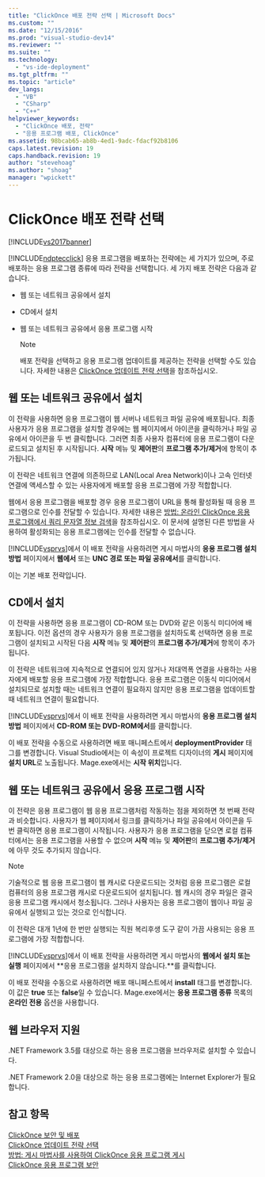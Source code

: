 ```yaml
---
title: "ClickOnce 배포 전략 선택 | Microsoft Docs"
ms.custom: ""
ms.date: "12/15/2016"
ms.prod: "visual-studio-dev14"
ms.reviewer: ""
ms.suite: ""
ms.technology: 
  - "vs-ide-deployment"
ms.tgt_pltfrm: ""
ms.topic: "article"
dev_langs: 
  - "VB"
  - "CSharp"
  - "C++"
helpviewer_keywords: 
  - "ClickOnce 배포, 전략"
  - "응용 프로그램 배포, ClickOnce"
ms.assetid: 98bcab65-ab8b-4ed1-9adc-fdacf92b8106
caps.latest.revision: 19
caps.handback.revision: 19
author: "stevehoag"
ms.author: "shoag"
manager: "wpickett"
---
```

# ClickOnce 배포 전략 선택
[!INCLUDE[vs2017banner](../code-quality/includes/vs2017banner.md)]

[!INCLUDE[ndptecclick](../deployment/includes/ndptecclick_md.md)] 응용 프로그램을 배포하는 전략에는 세 가지가 있으며, 주로 배포하는 응용 프로그램 종류에 따라 전략을 선택합니다.  세 가지 배포 전략은 다음과 같습니다.  
  
-   웹 또는 네트워크 공유에서 설치  
  
-   CD에서 설치  
  
-   웹 또는 네트워크 공유에서 응용 프로그램 시작  
  
    > [!NOTE]
    >  배포 전략을 선택하고 응용 프로그램 업데이트를 제공하는 전략을 선택할 수도 있습니다.  자세한 내용은 [ClickOnce 업데이트 전략 선택](../deployment/choosing-a-clickonce-update-strategy.md)을 참조하십시오.  
  
## 웹 또는 네트워크 공유에서 설치  
 이 전략을 사용하면 응용 프로그램이 웹 서버나 네트워크 파일 공유에 배포됩니다.  최종 사용자가 응용 프로그램을 설치할 경우에는 웹 페이지에서 아이콘을 클릭하거나 파일 공유에서 아이콘을 두 번 클릭합니다.  그러면 최종 사용자 컴퓨터에 응용 프로그램이 다운로드되고 설치된 후 시작됩니다.  **시작** 메뉴 및 **제어판**의 **프로그램 추가\/제거**에 항목이 추가됩니다.  
  
 이 전략은 네트워크 연결에 의존하므로 LAN\(Local Area Network\)이나 고속 인터넷 연결에 액세스할 수 있는 사용자에게 배포할 응용 프로그램에 가장 적합합니다.  
  
 웹에서 응용 프로그램을 배포할 경우 응용 프로그램이 URL을 통해 활성화될 때 응용 프로그램으로 인수를 전달할 수 있습니다.  자세한 내용은 [방법: 온라인 ClickOnce 응용 프로그램에서 쿼리 문자열 정보 검색](../deployment/how-to-retrieve-query-string-information-in-an-online-clickonce-application.md)을 참조하십시오.  이 문서에 설명된 다른 방법을 사용하여 활성화되는 응용 프로그램에는 인수를 전달할 수 없습니다.  
  
 [!INCLUDE[vsprvs](../code-quality/includes/vsprvs_md.md)]에서 이 배포 전략을 사용하려면 게시 마법사의 **응용 프로그램 설치 방법** 페이지에서 **웹에서** 또는 **UNC 경로 또는 파일 공유에서**를 클릭합니다.  
  
 이는 기본 배포 전략입니다.  
  
## CD에서 설치  
 이 전략을 사용하면 응용 프로그램이 CD\-ROM 또는 DVD와 같은 이동식 미디어에 배포됩니다.  이전 옵션의 경우 사용자가 응용 프로그램을 설치하도록 선택하면 응용 프로그램이 설치되고 시작된 다음 **시작** 메뉴 및 **제어판**의 **프로그램 추가\/제거**에 항목이 추가됩니다.  
  
 이 전략은 네트워크에 지속적으로 연결되어 있지 않거나 저대역폭 연결을 사용하는 사용자에게 배포할 응용 프로그램에 가장 적합합니다.  응용 프로그램은 이동식 미디어에서 설치되므로 설치할 때는 네트워크 연결이 필요하지 않지만 응용 프로그램을 업데이트할 때 네트워크 연결이 필요합니다.  
  
 [!INCLUDE[vsprvs](../code-quality/includes/vsprvs_md.md)]에서 이 배포 전략을 사용하려면 게시 마법사의 **응용 프로그램 설치 방법** 페이지에서 **CD\-ROM 또는 DVD\-ROM에서**를 클릭합니다.  
  
 이 배포 전략을 수동으로 사용하려면 배포 매니페스트에서 **deploymentProvider** 태그를 변경합니다. Visual Studio에서는 이 속성이 프로젝트 디자이너의 **게시** 페이지에 **설치 URL**로 노출됩니다.  Mage.exe에서는 **시작 위치**입니다.  
  
## 웹 또는 네트워크 공유에서 응용 프로그램 시작  
 이 전략은 응용 프로그램이 웹 응용 프로그램처럼 작동하는 점을 제외하면 첫 번째 전략과 비슷합니다.  사용자가 웹 페이지에서 링크를 클릭하거나 파일 공유에서 아이콘을 두 번 클릭하면 응용 프로그램이 시작됩니다.  사용자가 응용 프로그램을 닫으면 로컬 컴퓨터에서는 응용 프로그램을 사용할 수 없으며 **시작** 메뉴 및 **제어판**의 **프로그램 추가\/제거**에 아무 것도 추가되지 않습니다.  
  
> [!NOTE]
>  기술적으로 웹 응용 프로그램이 웹 캐시로 다운로드되는 것처럼 응용 프로그램은 로컬 컴퓨터의 응용 프로그램 캐시로 다운로드되어 설치됩니다.  웹 캐시의 경우 파일은 결국 응용 프로그램 캐시에서 청소됩니다.  그러나 사용자는 응용 프로그램이 웹이나 파일 공유에서 실행되고 있는 것으로 인식합니다.  
  
 이 전략은 대개 1년에 한 번만 실행되는 직원 복리후생 도구 같이 가끔 사용되는 응용 프로그램에 가장 적합합니다.  
  
 [!INCLUDE[vsprvs](../code-quality/includes/vsprvs_md.md)]에서 이 배포 전략을 사용하려면 게시 마법사의 **웹에서 설치 또는 실행** 페이지에서 **응용 프로그램을 설치하지 않습니다.**를 클릭합니다.  
  
 이 배포 전략을 수동으로 사용하려면 배포 매니페스트에서 **install** 태그를 변경합니다. 이 값은 **true** 또는 **false**일 수 있습니다.  Mage.exe에서는 **응용 프로그램 종류** 목록의 **온라인 전용** 옵션을 사용합니다.  
  
## 웹 브라우저 지원  
 .NET Framework 3.5를 대상으로 하는 응용 프로그램을 브라우저로 설치할 수 있습니다.  
  
 .NET Framework 2.0을 대상으로 하는 응용 프로그램에는 Internet Explorer가 필요합니다.  
  
## 참고 항목  
 [ClickOnce 보안 및 배포](../deployment/clickonce-security-and-deployment.md)   
 [ClickOnce 업데이트 전략 선택](../deployment/choosing-a-clickonce-update-strategy.md)   
 [방법: 게시 마법사를 사용하여 ClickOnce 응용 프로그램 게시](../deployment/how-to-publish-a-clickonce-application-using-the-publish-wizard.md)   
 [ClickOnce 응용 프로그램 보안](../deployment/securing-clickonce-applications.md)